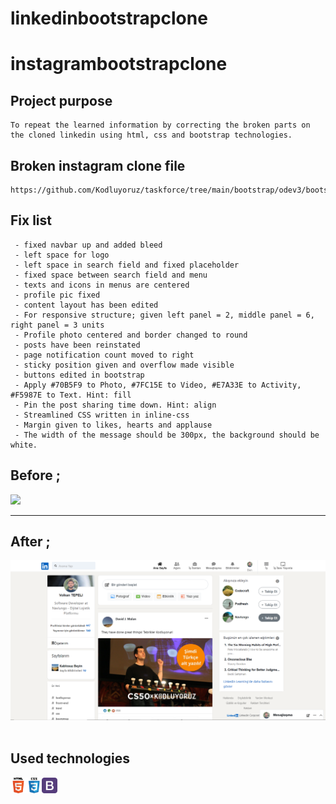 # linkedinbootstrapclone
# instagrambootstrapclone
## Project purpose

```
To repeat the learned information by correcting the broken parts on the cloned linkedin using html, css and bootstrap technologies.
```
## Broken instagram clone file

```
https://github.com/Kodluyoruz/taskforce/tree/main/bootstrap/odev3/bootstraplinkedinclone
```
## Fix list

```
 - fixed navbar up and added bleed
 - left space for logo
 - left space in search field and fixed placeholder
 - fixed space between search field and menu
 - texts and icons in menus are centered
 - profile pic fixed
 - content layout has been edited
 - For responsive structure; given left panel = 2, middle panel = 6, right panel = 3 units
 - Profile photo centered and border changed to round
 - posts have been reinstated
 - page notification count moved to right
 - sticky position given and overflow made visible
 - buttons edited in bootstrap
 - Apply #70B5F9 to Photo, #7FC15E to Video, #E7A33E to Activity, #F5987E to Text. Hint: fill
 - Pin the post sharing time down. Hint: align
 - Streamlined CSS written in inline-css
 - Margin given to likes, hearts and applause
 - The width of the message should be 300px, the background should be white.
```

## Before ;
<img src = "./image/brokenlinkedin.gif">
<hr>

## After ;
<img src = "./image/after.png">

<br>
<br />

## Used technologies

<img align="left" src="https://raw.githubusercontent.com/github/explore/80688e429a7d4ef2fca1e82350fe8e3517d3494d/topics/html/html.png" width="25" height="25" />
<img align="left" src="https://raw.githubusercontent.com/github/explore/80688e429a7d4ef2fca1e82350fe8e3517d3494d/topics/css/css.png" width="25" height="25" />
<img align="left" src="https://raw.githubusercontent.com/github/explore/80688e429a7d4ef2fca1e82350fe8e3517d3494d/topics/bootstrap/bootstrap.png" width="25" height="25" />


